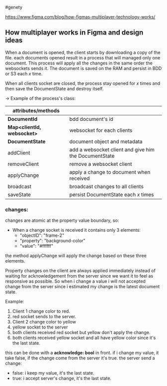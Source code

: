 #genety

https://www.figma.com/blog/how-figmas-multiplayer-technology-works/
## How multiplayer works in Figma and design ideas

When a document is opened, the client starts by downloading a copy of the file. each documents opened result in a process that will managed only one document.
This process will apply all the changes in the same order the websockets sends it. The document is saved on the RAM and persist in BDD or S3 each *x* time.

When all clients socket are closed, the process stay opened for *x* times and then save the DocumentState and destroy itself.

-> Example of the process's class:

| attributes/methods           |                                                       |
| ---------------------------- | ----------------------------------------------------- |
| **DocumentId**               | bdd document's id                                     |
| **Map<clientId, websocket>** | websocket for each clients                            |
| **DocumentState**            | document object and metadata                          |
| addClient                    | add a websocket client and give him the DocumentState |
| removeClient                 | remove a websocket client                             |
| applyChange                  | apply a change to document when received              |
| broadcast                    | broadcast changes to all clients                      |
| saveState                    | persist DocumentState each *x* times                  |
### changes:
changes are atomic at the property value boundary, so:
- When a change socket is received it contains only 3 elements:
	- "objectID": "frame-2"
	- "property": "background-color"
	- "value": "#ffffff"

the method applyChange will apply the change based on these three elements. 

Property changes on the client are always applied immediately instead of waiting for acknowledgement from the server since we want it to feel as responsive as possible.
So when i change a value i will not accepted change from the server since i estimated my change is the latest document state.

Example:
1. Client 1 change color to red.
2. red socket sends to the server.
3. Client 2 change color to yellow
4. yellow socket to the server
5. both clients received red socket but yellow don't apply the change.
6. both clients received yellow socket and all have yellow color since it's the last state.

this can be done with a **acknowledge: bool** in front. if i change my value, it take false, if the change come from the server it's true. 
the server send a change: 
- false: i keep my value, it's the last state.
- true: i accept server's change, it's the last state.
